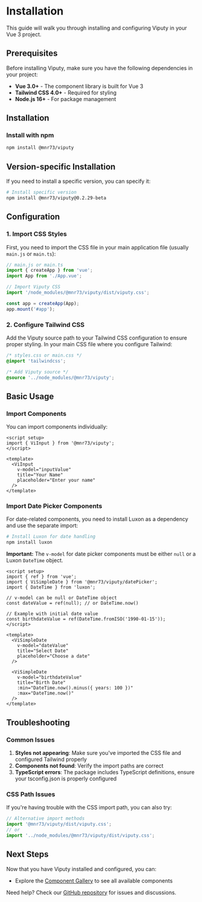 # Installation

This guide will walk you through installing and configuring Viputy in your Vue 3 project.

## Prerequisites

Before installing Viputy, make sure you have the following dependencies in your project:

- **Vue 3.0+** - The component library is built for Vue 3
- **Tailwind CSS 4.0+** - Required for styling
- **Node.js 16+** - For package management

## Installation

### Install with npm

```bash
npm install @mnr73/viputy
```

## Version-specific Installation

If you need to install a specific version, you can specify it:

```bash
# Install specific version
npm install @mnr73/viputy@0.2.29-beta

```

## Configuration

### 1. Import CSS Styles

First, you need to import the CSS file in your main application file (usually `main.js` or `main.ts`):

```javascript
// main.js or main.ts
import { createApp } from 'vue';
import App from './App.vue';

// Import Viputy CSS
import '/node_modules/@mnr73/viputy/dist/viputy.css';

const app = createApp(App);
app.mount('#app');
```

### 2. Configure Tailwind CSS

Add the Viputy source path to your Tailwind CSS configuration to ensure proper styling. In your main CSS file where you configure Tailwind:

```css
/* styles.css or main.css */
@import 'tailwindcss';

/* Add Viputy source */
@source '../node_modules/@mnr73/viputy';
```

## Basic Usage

### Import Components

You can import components individually:

```vue
<script setup>
import { ViInput } from '@mnr73/viputy';
</script>

<template>
  <ViInput
    v-model="inputValue"
    title="Your Name"
    placeholder="Enter your name"
  />
</template>
```

### Import Date Picker Components

For date-related components, you need to install Luxon as a dependency and use the separate import:

```bash
# Install Luxon for date handling
npm install luxon
```

**Important:** The `v-model` for date picker components must be either `null` or a Luxon `DateTime` object.

```vue
<script setup>
import { ref } from 'vue';
import { ViSimpleDate } from '@mnr73/viputy/datePicker';
import { DateTime } from 'luxon';

// v-model can be null or DateTime object
const dateValue = ref(null); // or DateTime.now()

// Example with initial date value
const birthdateValue = ref(DateTime.fromISO('1990-01-15'));
</script>

<template>
  <ViSimpleDate
    v-model="dateValue"
    title="Select Date"
    placeholder="Choose a date"
  />

  <ViSimpleDate
    v-model="birthdateValue"
    title="Birth Date"
    :min="DateTime.now().minus({ years: 100 })"
    :max="DateTime.now()"
  />
</template>
```

## Troubleshooting

### Common Issues

1. **Styles not appearing**: Make sure you've imported the CSS file and configured Tailwind properly
2. **Components not found**: Verify the import paths are correct
3. **TypeScript errors**: The package includes TypeScript definitions, ensure your tsconfig.json is properly configured

### CSS Path Issues

If you're having trouble with the CSS import path, you can also try:

```javascript
// Alternative import methods
import '@mnr73/viputy/dist/viputy.css';
// or
import '../node_modules/@mnr73/viputy/dist/viputy.css';
```

## Next Steps

Now that you have Viputy installed and configured, you can:

- Explore the [Component Gallery](/components/) to see all available components

Need help? Check our [GitHub repository](https://github.com/mnr73/viputy) for issues and discussions.
